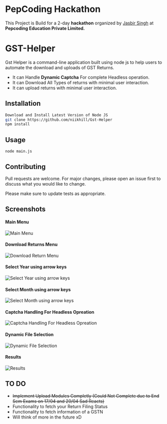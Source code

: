 # PepCoding Hackathon
This Project is Build for a 2-day **hackathon** organized by [Jasbir Singh](https://github.com/Jasbir96) at **Pepcoding Education Private Limited.**

# GST-Helper
 
 Gst Helper is a command-line application built using node js to help users to automate the download and uploads of GST Returns.
  - It can Handle **Dynamic Captcha** For complete Headless operation.
  - It can Download All Types of returns with minimal user interaction.
  - It can upload returns with minimal user interaction.

## Installation


```bash
Download and Install Latest Version of Node JS
git clone https://github.com/niikhill/Gst-Helper
npm install
```

## Usage

```javas
node main.js
```

## Contributing
Pull requests are welcome. For major changes, please open an issue first to discuss what you would like to change.

Please make sure to update tests as appropriate.

## Screenshots
#### Main Menu
 ![Main Menu](https://i.ibb.co/gRzFsS4/gst-helper-main-menu.png)
#### Download Returns Menu 
![Download Return Menu](https://i.ibb.co/5K6df70/Download-Returns-menu.png)
#### Select Year using arrow keys
![Select Year using arrow keys](https://i.ibb.co/7NDk018/select-fin-year.png)
#### Select Month using arrow keys
![Select Month using arrow keys](https://i.ibb.co/dK2B2vQ/select-month.png)
#### Captcha Handling For Headless Opreation
![Captcha Handling For Headless Opreation](https://i.ibb.co/N9YZCQz/captcha2.png)
#### Dynamic File Selection
![Dynamic File Selection](https://i.ibb.co/XxPZ53K/file-selection.png)

#### Results
![Results](https://i.ibb.co/yWnXkfs/results.png)


## TO DO
- <s>Implement Upload Modules Completly  (Could Not Complete due to End Sem Exams on 17/04 and 20/04 Sad Reacts) </s>
- Functionality to fetch your Return Filing Status
- Functionality to fetch information of a GSTN
- Will think of more in the future xD
